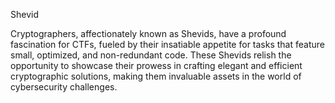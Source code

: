 
Shevid

Cryptographers, affectionately known as Shevids, have a profound fascination for CTFs, fueled by their insatiable appetite for tasks that feature small, optimized, and non-redundant code. These Shevids relish the opportunity to showcase their prowess in crafting elegant and efficient cryptographic solutions, making them invaluable assets in the world of cybersecurity challenges.